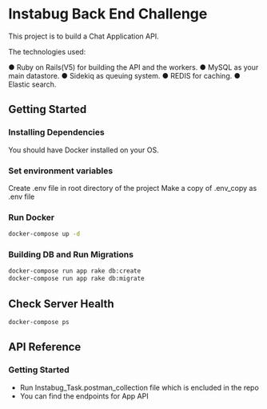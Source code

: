# Instabug Back End Challenge

This project is to build a Chat Application API.

The technologies used:

● Ruby on Rails(V5) for building the API and the workers. 
● MySQL as your main datastore. 
● Sidekiq as queuing system.
● REDIS for caching.
● Elastic search.


## Getting Started


### Installing Dependencies
You should have Docker installed on your OS.

### Set environment variables
Create .env file in root directory of the project
Make a copy of .env_copy as .env file

### Run Docker
```bash
docker-compose up -d
```

### Building DB and Run Migrations
```bash
docker-compose run app rake db:create
docker-compose run app rake db:migrate
```

## Check Server Health
```bash
docker-compose ps
```

## API Reference

### Getting Started

* Run Instabug_Task.postman_collection file which is encluded in the repo
* You can find the endpoints for App API 

